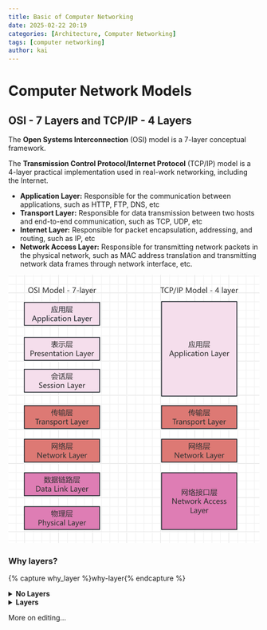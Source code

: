 ```yaml
---
title: Basic of Computer Networking
date: 2025-02-22 20:19
categories: [Architecture, Computer Networking]
tags: [computer networking]
author: kai
---
```


# Computer Network Models

## OSI - 7 Layers and TCP/IP - 4 Layers
The **Open Systems Interconnection** (OSI) model is a 7-layer conceptual framework.

The **Transmission Control Protocol/Internet Protocol** (TCP/IP) model is a 4-layer practical implementation used in real-work networking, including the Internet.

<ul>
  <li><strong>Application Layer:</strong> Responsible for the communication between applications, such as HTTP, FTP, DNS, etc</li>
  <li><strong>Transport Layer:</strong> Responsible for data transmission between two hosts and end-to-end communication, such as TCP, UDP, etc</li>
  <li><strong>Internet Layer:</strong> Responsible for packet encapsulation, addressing, and routing, such as IP, etc</li>
  <li><strong>Network Access Layer:</strong> Responsible for transmitting network packets in the physical network, such as MAC address translation and transmitting network data frames through network interface, etc.</li>
</ul>

![Networking Models](/assets/img/posts/architecture/network%20model.png)

### Why layers?
{% capture why_layer %}why-layer{% endcapture %}
<details id="{{ why_layer }}">
  <summary><strong>No Layers</strong></summary>
  <p>
    - The application transfers data into binary and requires writing code to manipulate MAC to send data.<br>
    - More code is needed to establish networking connections, handle addressing, ensure reliable transmission, and manage failure retransmission, etc.
  </p>
</details>
<details id="{{ why_layer }}">
  <summary><strong>Layers</strong></summary>
   <p>
    - Each layer has a clear division of responsibility. (Single Responsibility and Chain of Responsibility Pattern)<br>
    - Developers are responsible for writing <strong>application-layer</strong> business logic.<br>
    - The OS is responsible for establishing newtwork connection and reliable transmission.<br>
    - Switches and routers are responsible for transmitting binary data over the physical medium.
    </p>
</details>


More on editing...








